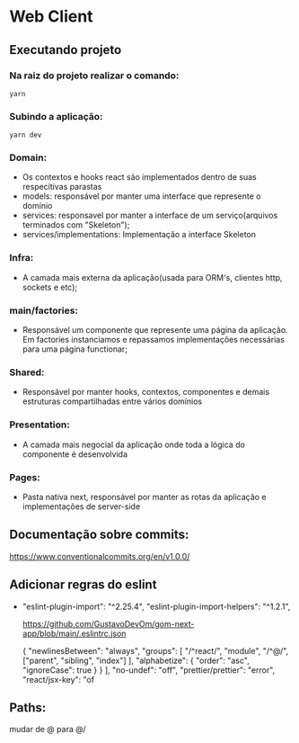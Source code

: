 # Web Client

## Executando projeto
### Na raiz do projeto realizar o comando:

```yarn ```

### Subindo a aplicação:

```yarn dev```


### Domain:
- Os contextos e hooks react são implementados dentro de suas respecitivas parastas
- models: responsável por manter uma interface que represente o domínio
- services: responsavel por manter a interface de um serviço(arquivos terminados com "Skeleton");
- services/implementations: Implementação a interface Skeleton


### Infra:

- A camada mais externa da aplicação(usada para ORM's, clientes http, sockets e etc);

### main/factories:

- Responsável um componente que represente uma página da aplicação. Em factories instanciamos e repassamos implementações necessárias para uma página functionar;

### Shared:
- Responsável por manter hooks, contextos, componentes e demais estruturas compartilhadas entre vários domínios

### Presentation:

- A camada mais negocial da aplicação onde toda a lógica do componente é desenvolvida

### Pages:
- Pasta nativa next, responsável por manter as rotas da aplicação e implementações de server-side


## Documentação sobre commits:

https://www.conventionalcommits.org/en/v1.0.0/



## Adicionar regras do eslint
  - "eslint-plugin-import": "^2.25.4",
    "eslint-plugin-import-helpers": "^1.2.1",

    https://github.com/GustavoDevOm/gom-next-app/blob/main/.eslintrc.json


    {
        "newlinesBetween": "always",
        "groups": [
          "/^react/",
          "module",
          "/^@/",
          ["parent", "sibling", "index"]
        ],
        "alphabetize": { "order": "asc", "ignoreCase": true }
      }
    ],
    "no-undef": "off",
    "prettier/prettier": "error",
    "react/jsx-key": "of

## Paths:
 mudar de @ para @/

 ##
